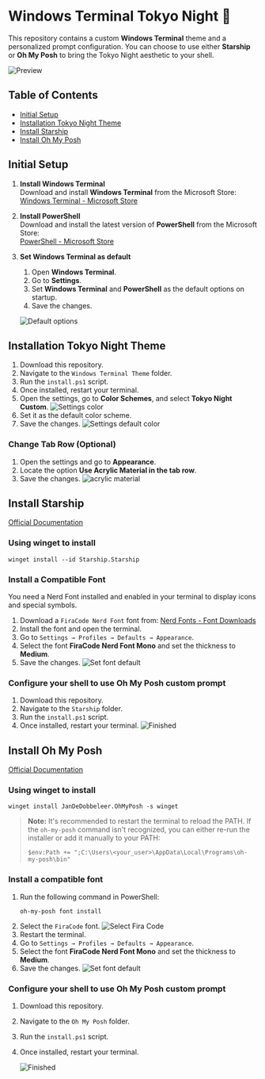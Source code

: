 # Windows Terminal Tokyo Night 🌙

This repository contains a custom **Windows Terminal** theme and a personalized prompt configuration. You can choose to use either **Starship** or **Oh My Posh**  to bring the Tokyo Night aesthetic to your shell.

![Preview](.github/assets/terminal-preview.png)

## Table of Contents

- [Initial Setup](#initial-setup)
- [Installation Tokyo Night Theme](#installation-tokyo-night-theme)
- [Install Starship](#install-starship)
- [Install Oh My Posh](#install-oh-my-posh)

## Initial Setup

1. **Install Windows Terminal**  
   Download and install **Windows Terminal** from the Microsoft Store:  
    [Windows Terminal - Microsoft Store](https://apps.microsoft.com/detail/9N0DX20HK701?hl=en-us&gl=ES&ocid=pdpshare)
2. **Install PowerShell**  
   Download and install the latest version of **PowerShell** from the Microsoft Store:  
    [PowerShell - Microsoft Store](https://apps.microsoft.com/detail/9MZ1SNWT0N5D?hl=en-us&gl=ES&ocid=pdpshare)
3. **Set Windows Terminal as default**

   1. Open **Windows Terminal**.
   2. Go to **Settings**.
   3. Set **Windows Terminal** and **PowerShell** as the default options on startup.
   4. Save the changes.

   ![Default options](.github/assets/windows_terminal_default.png)

## Installation Tokyo Night Theme

1. Download this repository.
2. Navigate to the `Windows Terminal Theme` folder.
3. Run the `install.ps1` script.
4. Once installed, restart your terminal.
5. Open the settings, go to **Color Schemes**, and select **Tokyo Night Custom**.
   ![Settings color](.github/assets/settings_color_theme.png)
6. Set it as the default color scheme.
7. Save the changes.
   ![Settings default color](.github/assets/default_color_theme.png)

### Change Tab Row (Optional)

1. Open the settings and go to **Appearance**.
2. Locate the option **Use Acrylic Material in the tab row**.
3. Save the changes.
   ![acrylic material](.github/assets/acrylic_material_tab_row.png)

## Install Starship

[Official Documentation](https://starship.rs/guide/)

### Using winget to install

```
winget install --id Starship.Starship
```

### Install a Compatible Font

You need a Nerd Font installed and enabled in your terminal to display icons and special symbols. 

1. Download a `FiraCode Nerd Font` font from:  [Nerd Fonts - Font Downloads](https://www.nerdfonts.com/font-downloads)
2. Install the font and open the terminal.
3. Go to `Settings → Profiles → Defaults → Appearance`.
4. Select the font **FiraCode Nerd Font Mono** and set the thickness to **Medium**.
5. Save the changes.
   ![Set font default](.github/assets/set_font_fira_code.png)

### Configure your shell to use Oh My Posh custom prompt

1. Download this repository.
2. Navigate to the `Starship` folder.
3. Run the `install.ps1` script.
4. Once installed, restart your terminal.
   ![Finished](.github/assets/prompt_starship.png)

## Install Oh My Posh

[Official Documentation](https://ohmyposh.dev/docs/installation/windows)

### Using winget to install

```
winget install JanDeDobbeleer.OhMyPosh -s winget
```

> **Note:** It's recommended to restart the terminal to reload the PATH. If the `oh-my-posh` command isn't recognized, you can either re-run the installer or add it manually to your PATH:
>
> ```
> $env:Path += ";C:\Users\<your_user>\AppData\Local\Programs\oh-my-posh\bin"
> ```

### Install a compatible font

1. Run the following command in PowerShell:
   ```
   oh-my-posh font install
   ```
2. Select the `FiraCode` font.
   ![Select Fira Code](.github/assets/install_fira_code.png)
3. Restart the terminal.
4. Go to `Settings → Profiles → Defaults → Appearance`.
5. Select the font **FiraCode Nerd Font Mono** and set the thickness to **Medium**.
6. Save the changes.
   ![Set font default](.github/assets/set_font_fira_code.png)

### Configure your shell to use Oh My Posh custom prompt

1. Download this repository.
2. Navigate to the `Oh My Posh` folder.
3. Run the `install.ps1` script.
4. Once installed, restart your terminal.

   ![Finished](.github/assets/script_prompt.png)
